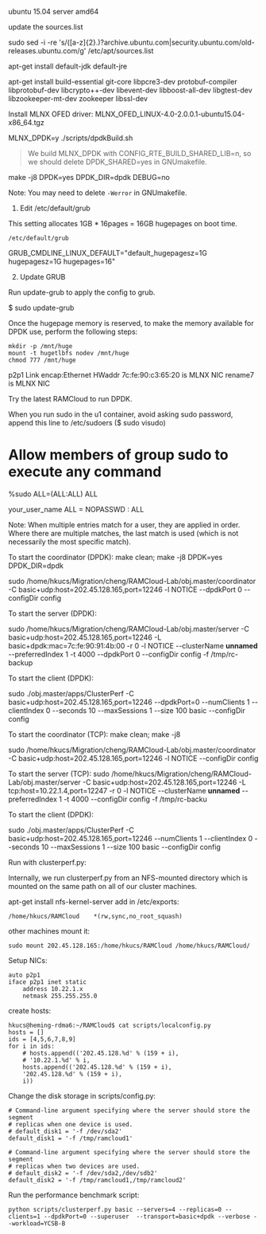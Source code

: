 ubuntu 15.04 server amd64

update the sources.list

sudo sed -i -re 's/([a-z]{2}\.)?archive.ubuntu.com|security.ubuntu.com/old-releases.ubuntu.com/g' /etc/apt/sources.list


apt-get install default-jdk default-jre

apt-get install build-essential git-core libpcre3-dev protobuf-compiler libprotobuf-dev libcrypto++-dev libevent-dev libboost-all-dev libgtest-dev libzookeeper-mt-dev zookeeper libssl-dev

Install MLNX OFED driver: MLNX_OFED_LINUX-4.0-2.0.0.1-ubuntu15.04-x86_64.tgz

MLNX_DPDK=y ./scripts/dpdkBuild.sh 

> We build MLNX_DPDK with CONFIG_RTE_BUILD_SHARED_LIB=n, so we should delete DPDK_SHARED=yes in GNUmakefile.

make -j8 DPDK=yes DPDK_DIR=dpdk DEBUG=no


Note: You may need to delete `-Werror` in GNUmakefile.

1. Edit /etc/default/grub

This setting allocates 1GB * 16pages = 16GB hugepages on boot time.

    /etc/default/grub

GRUB_CMDLINE_LINUX_DEFAULT="default_hugepagesz=1G hugepagesz=1G hugepages=16"

2. Update GRUB

Run update-grub to apply the config to grub.

$ sudo update-grub

Once the hugepage memory is reserved, to make the memory available for DPDK use, perform the following steps:
```
mkdir -p /mnt/huge
mount -t hugetlbfs nodev /mnt/huge
chmod 777 /mnt/huge
```

p2p1      Link encap:Ethernet  HWaddr 7c:fe:90:c3:65:20  is MLNX NIC
rename7 is MLNX NIC


Try the latest RAMCloud to run DPDK.


When you run sudo in the u1 container, avoid asking sudo password, append this line to /etc/sudoers ($ sudo visudo)

# Allow members of group sudo to execute any command
%sudo	ALL=(ALL:ALL) ALL

your_user_name ALL = NOPASSWD : ALL

Note: When multiple entries match for a user, they are applied in order. Where there are multiple matches, the last match is used (which is not necessarily the most specific match).

To start the coordinator (DPDK):
make clean; make -j8 DPDK=yes DPDK_DIR=dpdk

sudo /home/hkucs/Migration/cheng/RAMCloud-Lab/obj.master/coordinator -C basic+udp:host=202.45.128.165,port=12246 -l NOTICE --dpdkPort 0 --configDir config

To start the server (DPDK):

sudo /home/hkucs/Migration/cheng/RAMCloud-Lab/obj.master/server -C basic+udp:host=202.45.128.165,port=12246 -L basic+dpdk:mac=7c:fe:90:91:4b:00 -r 0 -l NOTICE --clusterName __unnamed__  --preferredIndex 1 -t 4000 --dpdkPort 0 --configDir config -f /tmp/rc-backup

To start the client (DPDK):

sudo ./obj.master/apps/ClusterPerf -C basic+udp:host=202.45.128.165,port=12246 --dpdkPort=0 --numClients 1 --clientIndex 0 --seconds 10 --maxSessions 1 --size 100 basic --configDir config


To start the coordinator (TCP):
make clean; make -j8

sudo /home/hkucs/Migration/cheng/RAMCloud-Lab/obj.master/coordinator -C basic+udp:host=202.45.128.165,port=12246 -l NOTICE --configDir config

To start the server (TCP):
sudo /home/hkucs/Migration/cheng/RAMCloud-Lab/obj.master/server -C basic+udp:host=202.45.128.165,port=12246 -L tcp:host=10.22.1.4,port=12247 -r 0 -l NOTICE --clusterName __unnamed__  --preferredIndex 1 -t 4000 --configDir config -f /tmp/rc-backu

To start the client (DPDK):

sudo ./obj.master/apps/ClusterPerf -C basic+udp:host=202.45.128.165,port=12246 --numClients 1 --clientIndex 0 --seconds 10 --maxSessions 1 --size 100 basic --configDir config


Run with clusterperf.py:

Internally, we run clusterperf.py from an NFS-mounted directory which is mounted on the same path on all of our cluster machines.

apt-get install nfs-kernel-server
add in /etc/exports:
```
/home/hkucs/RAMCloud    *(rw,sync,no_root_squash)
```

other machines mount it:
```
sudo mount 202.45.128.165:/home/hkucs/RAMCloud /home/hkucs/RAMCloud/
```

Setup NICs:
```
auto p2p1
iface p2p1 inet static
    address 10.22.1.x
    netmask 255.255.255.0
```

create hosts:
```
hkucs@heming-rdma6:~/RAMCloud$ cat scripts/localconfig.py
hosts = []
ids = [4,5,6,7,8,9]
for i in ids:
    # hosts.append(('202.45.128.%d' % (159 + i),
    # '10.22.1.%d' % i,
    hosts.append(('202.45.128.%d' % (159 + i),
    '202.45.128.%d' % (159 + i),
    i))
```

Change the disk storage in scripts/config.py:
```
# Command-line argument specifying where the server should store the segment
# replicas when one device is used.
# default_disk1 = '-f /dev/sda2'
default_disk1 = '-f /tmp/ramcloud1'

# Command-line argument specifying where the server should store the segment
# replicas when two devices are used.
# default_disk2 = '-f /dev/sda2,/dev/sdb2'
default_disk2 = '-f /tmp/ramcloud1,/tmp/ramcloud2'
```

Run the performance benchmark script:
```
python scripts/clusterperf.py basic --servers=4 --replicas=0 --clients=1 --dpdkPort=0 --superuser  --transport=basic+dpdk --verbose --workload=YCSB-B
```